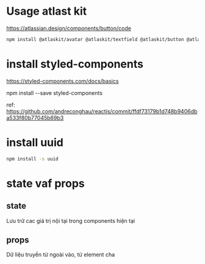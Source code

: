 # Usage atlast kit
https://atlassian.design/components/button/code


```bash
npm install @atlaskit/avatar @atlaskit/textfield @atlaskit/button @atlaskit/icon
```

# install styled-components
https://styled-components.com/docs/basics

npm install --save styled-components

ref:
https://github.com/andreconghau/reactjs/commit/ffdf73179b1d748b9406dba533f80b77045b69b3

# install uuid
```bash
npm install -s uuid
```


# state vaf props

## state
Lưu trữ cac giá trị nội tại trong components hiện tại

## props
Dữ liệu truyền từ ngoài vào, từ element cha
